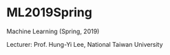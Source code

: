 # ML2019Spring
Machine Learning (Spring, 2019)

Lecturer: Prof. Hung-Yi Lee, National Taiwan University
